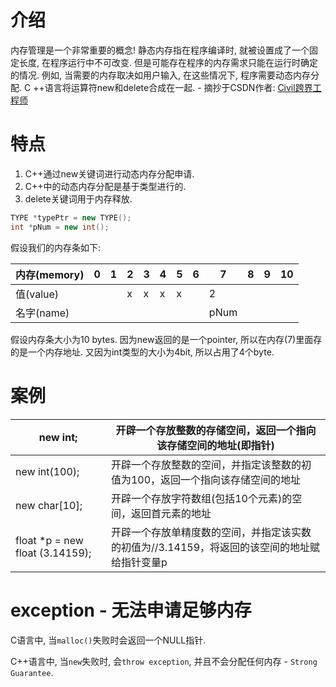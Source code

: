 # 介绍

内存管理是一个非常重要的概念! 静态内存指在程序编译时, 就被设置成了一个固定长度, 在程序运行中不可改变. 但是可能存在程序的内存需求只能在运行时确定的情况. 例如, 当需要的内存取决如用户输入, 在这些情况下, 程序需要动态内存分配. C ++语言将运算符new和delete合成在一起. - 摘抄于CSDN作者: [Civil跨界工程师](https://blog.csdn.net/qq_40416052/article/details/82493916)

# 特点

1. C++通过new关键词进行动态内存分配申请.
2. C++中的动态内存分配是基于类型进行的.
3. delete关键词用于内存释放.

```cpp
TYPE *typePtr = new TYPE();
int *pNum = new int();
```

假设我们的内存条如下:

| 内存(memory) | 0    | 1    | 2    | 3    | 4    | 5    | 6    | 7    | 8    | 9    | 10   |
| ------------ | ---- | ---- | ---- | ---- | ---- | ---- | ---- | ---- | ---- | ---- | ---- |
| 值(value)    |      |      | x    | x    | x    | x    |      | 2    |      |      |      |
| 名字(name)   |      |      |      |      |      |      |      | pNum |      |      |      |

假设内存条大小为10 bytes. 因为new返回的是一个pointer, 所以在内存(7)里面存的是一个内存地址. 又因为int类型的大小为4bit, 所以占用了4个byte.

# 案例

| new int;                        | 开辟一个存放整数的存储空间，返回一个指向该存储空间的地址(即指针) |
| ------------------------------- | ------------------------------------------------------------ |
| new int(100);                   | 开辟一个存放整数的空间，并指定该整数的初值为100，返回一个指向该存储空间的地址 |
| new char[10];                   | 开辟一个存放字符数组(包括10个元素)的空间，返回首元素的地址   |
| float *p = new float (3.14159); | 开辟一个存放单精度数的空间，并指定该实数的初值为//3.14159，将返回的该空间的地址赋给指针变量p |

# exception - 无法申请足够内存

C语言中, 当`malloc()`失败时会返回一个NULL指针.

C++语言中, 当`new`失败时, 会`throw exception`, 并且不会分配任何内存 - `Strong Guarantee`.

